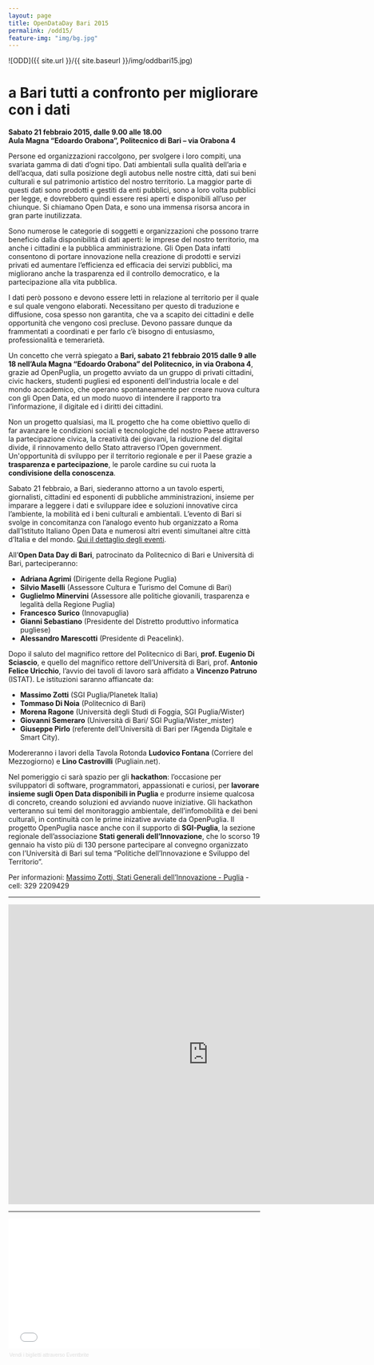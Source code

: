 ```yaml
---
layout: page
title: OpenDataDay Bari 2015
permalink: /odd15/
feature-img: "img/bg.jpg"
---
```


![ODD]({{ site.url }}/{{ site.baseurl }}/img/oddbari15.jpg)

# a Bari tutti a confronto per migliorare con i dati

<b>Sabato 21 febbraio 2015, dalle 9.00 alle 18.00<br />
Aula Magna “Edoardo Orabona”, Politecnico di Bari – via Orabona 4</b>

Persone ed organizzazioni raccolgono, per svolgere i loro compiti, una svariata gamma di dati d’ogni tipo. Dati ambientali sulla qualità dell’aria e dell’acqua, dati sulla posizione degli autobus nelle nostre città, dati sui beni culturali e sul patrimonio artistico del nostro territorio. La maggior parte di questi dati sono prodotti e gestiti da enti pubblici, sono a loro volta pubblici per legge, e dovrebbero quindi essere resi aperti e disponibili all’uso per chiunque. Si chiamano Open Data, e sono una immensa risorsa ancora in gran parte inutilizzata. 

Sono numerose le categorie di soggetti e organizzazioni che possono trarre beneficio dalla disponibilità di dati aperti: le imprese del nostro territorio, ma anche i cittadini e la pubblica amministrazione. Gli Open Data infatti consentono di portare innovazione nella creazione di prodotti e servizi privati ed aumentare l’efficienza ed efficacia dei servizi pubblici, ma migliorano anche la trasparenza ed il controllo democratico, e la partecipazione alla vita pubblica.

I dati però possono e devono essere letti in relazione al territorio per il quale e sul quale vengono elaborati. Necessitano per questo di traduzione e diffusione, cosa spesso non garantita, che va a scapito dei cittadini e delle opportunità che vengono così precluse. Devono passare dunque da frammentati a coordinati e per farlo c’è bisogno di entusiasmo, professionalità e temerarietà. 

Un concetto che verrà spiegato a <b>Bari, sabato 21 febbraio 2015 dalle 9 alle 18 nell’Aula Magna “Edoardo Orabona” del Politecnico, in via Orabona 4</b>, grazie ad OpenPuglia, un progetto avviato da un gruppo di privati cittadini, civic hackers, studenti pugliesi ed esponenti dell’industria locale e del mondo accademico, che operano spontaneamente per creare nuova cultura con gli Open Data, ed un modo nuovo di intendere il rapporto tra l’informazione, il digitale ed i diritti dei cittadini.

Non un progetto qualsiasi, ma IL progetto che ha come obiettivo quello di far avanzare le condizioni sociali e tecnologiche del nostro Paese attraverso la partecipazione civica, la creatività dei giovani, la riduzione del digital divide, il rinnovamento dello Stato attraverso l’Open government. Un'opportunità di sviluppo per il territorio regionale e per il Paese grazie a <b>trasparenza e partecipazione</b>, le parole cardine su cui ruota la <b>condivisione della conoscenza</b>.

Sabato 21 febbraio, a Bari, siederanno attorno a un tavolo esperti, giornalisti, cittadini ed esponenti di pubbliche amministrazioni, insieme per imparare a leggere i dati e sviluppare idee e soluzioni innovative circa l’ambiente, la mobilità ed i beni culturali e ambientali. 
L’evento di Bari si svolge in concomitanza con l’analogo evento hub organizzato a Roma dall’Istituto Italiano Open Data e numerosi altri eventi simultanei altre città d’Italia e del mondo. [Qui il dettaglio degli eventi](http://opendataday.it).

All’<b>Open Data Day di Bari</b>, patrocinato da Politecnico di Bari e Università di Bari, parteciperanno: 
<ul>
<li><b>Adriana Agrimi</b> (Dirigente della Regione Puglia)</li>
<li><b>Silvio Maselli</b> (Assessore Cultura e Turismo del Comune di Bari)</li>
<li><b>Guglielmo Minervini</b> (Assessore alle politiche giovanili, trasparenza e legalità della Regione Puglia)</li>
<li><b>Francesco Surico</b> (Innovapuglia)</li>
<li><b>Gianni Sebastiano</b> (Presidente del Distretto produttivo informatica pugliese)</li>
<li><b>Alessandro Marescotti</b> (Presidente di Peacelink).</li>
</ul>

Dopo il saluto del magnifico rettore del Politecnico di Bari, <b>prof. Eugenio Di Sciascio</b>, e quello del magnifico rettore dell’Università di Bari, prof. <b>Antonio Felice Uricchio</b>, l’avvio dei tavoli di lavoro sarà affidato a <b>Vincenzo Patruno</b> (ISTAT). 
Le istituzioni saranno affiancate da: 
<ul>
<li><b>Massimo Zotti</b> (SGI Puglia/Planetek Italia)</li> 
<li><b>Tommaso Di Noia</b> (Politecnico di Bari)</li> 
<li><b>Morena Ragone</b> (Università degli Studi di Foggia, SGI Puglia/Wister)</li> 
<li><b>Giovanni Semeraro</b> (Università di Bari/ SGI Puglia/Wister_mister)</li> <li><b>Giuseppe Pirlo</b> (referente dell’Università di Bari per l’Agenda Digitale e Smart City).</li>
</ul>

Modereranno i lavori della Tavola Rotonda <b>Ludovico Fontana</b> (Corriere del Mezzogiorno) e <b>Lino Castrovilli</b> (Pugliain.net).

Nel pomeriggio ci sarà spazio per gli <b>hackathon</b>: l’occasione per sviluppatori di software, programmatori, appassionati e curiosi, per <b>lavorare insieme sugli Open Data disponibili in Puglia</b> e produrre insieme qualcosa di concreto, creando soluzioni ed avviando nuove iniziative. Gli hackathon verteranno sui temi del monitoraggio ambientale, dell’infomobilità e dei beni culturali, in continuità con le prime inizative avviate da OpenPuglia. 
Il progetto OpenPuglia nasce anche con il supporto di <b>SGI-Puglia</b>, la sezione regionale dell’associazione <b>Stati generali dell’Innovazione</b>, che lo scorso 19 gennaio ha visto più di 130 persone partecipare al convegno organizzato con l’Università di Bari sul tema “Politiche dell’Innovazione e Sviluppo del Territorio”. 

Per informazioni: [Massimo Zotti, Stati Generali dell’Innovazione - Puglia](mailto:massimo.zotti@gmail.com) - cell: 329 2209429

<hr />

<iframe src="https://www.google.com/maps/embed?pb=!1m14!1m8!1m3!1d3006.2218639738426!2d16.880636899999995!3d41.107845399999995!3m2!1i1024!2i768!4f13.1!3m3!1m2!1s0x1347e84ee544e5e1%3A0xcc72ea3a811e3710!2sVia+Edoardo+Orabona%2C+4%2C+70125+Bari!5e0!3m2!1sit!2sit!4v1423564780026" width="800" height="600" frameborder="0" style="border:0"></iframe>

<hr />

<div style="width:100%; text-align:left;" ><iframe  src="//eventbrite.it/tickets-external?eid=15617866459&ref=etckt" frameborder="0" height="260" width="100%" vspace="0" hspace="0" marginheight="5" marginwidth="5" scrolling="auto" allowtransparency="true"></iframe><div style="font-family:Helvetica, Arial; font-size:10px; padding:5px 0 5px; margin:2px; width:100%; text-align:left;" ><a style="color:#ddd; text-decoration:none;" target="_blank" href="http://www.eventbrite.it/r/etckt">Vendi i biglietti</a> <span style="color:#ddd;">attraverso</span> <a style="color:#ddd; text-decoration:none;" target="_blank" href="http://www.eventbrite.it?ref=etckt">Eventbrite</a></div></div>